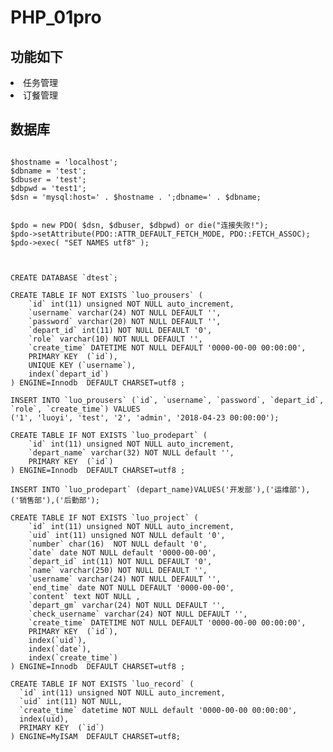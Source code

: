 # PHP_01pro


## 功能如下

<li>任务管理</li>
<li>订餐管理</li>

## 数据库
<code>
$hostname = 'localhost';
$dbname = 'test';
$dbuser = 'test';
$dbpwd = 'test1';
$dsn = 'mysql:host=' . $hostname . ';dbname=' . $dbname;

$pdo = new PDO( $dsn, $dbuser, $dbpwd) or die("连接失败!");
$pdo->setAttribute(PDO::ATTR_DEFAULT_FETCH_MODE, PDO::FETCH_ASSOC);
$pdo->exec( "SET NAMES utf8" );
</code>

<pre><code>

CREATE DATABASE `dtest`;

CREATE TABLE IF NOT EXISTS `luo_prousers` (
    `id` int(11) unsigned NOT NULL auto_increment,
    `username` varchar(24) NOT NULL DEFAULT '',
    `password` varchar(20) NOT NULL DEFAULT '',
    `depart_id` int(11) NOT NULL DEFAULT '0',
    `role` varchar(10) NOT NULL DEFAULT '',
    `create_time` DATETIME NOT NULL DEFAULT '0000-00-00 00:00:00',
    PRIMARY KEY  (`id`),
    UNIQUE KEY (`username`),
    index(`depart_id`)
) ENGINE=Innodb  DEFAULT CHARSET=utf8 ;

INSERT INTO `luo_prousers` (`id`, `username`, `password`, `depart_id`, `role`, `create_time`) VALUES
('1', 'luoyi', 'test', '2', 'admin', '2018-04-23 00:00:00');

CREATE TABLE IF NOT EXISTS `luo_prodepart` (
    `id` int(11) unsigned NOT NULL auto_increment,
    `depart_name` varchar(32) NOT NULL default '',
    PRIMARY KEY  (`id`)
) ENGINE=Innodb  DEFAULT CHARSET=utf8 ;

INSERT INTO `luo_prodepart` (depart_name)VALUES('开发部'),('运维部'),('销售部'),('后勤部');

CREATE TABLE IF NOT EXISTS `luo_project` (
    `id` int(11) unsigned NOT NULL auto_increment,
    `uid` int(11) unsigned NOT NULL default '0',
    `number` char(16)  NOT NULL default '0',
    `date` date NOT NULL default '0000-00-00',
    `depart_id` int(11) NOT NULL DEFAULT '0',
    `name` varchar(250) NOT NULL DEFAULT '',
    `username` varchar(24) NOT NULL DEFAULT '',
    `end_time` date NOT NULL DEFAULT '0000-00-00',
    `content` text NOT NULL ,
    `depart_gm` varchar(24) NOT NULL DEFAULT '',
    `check_username` varchar(24) NOT NULL DEFAULT '',
    `create_time` DATETIME NOT NULL DEFAULT '0000-00-00 00:00:00',
    PRIMARY KEY  (`id`),
    index(`uid`),
    index(`date`),
    index(`create_time`)
) ENGINE=Innodb  DEFAULT CHARSET=utf8 ;

CREATE TABLE IF NOT EXISTS `luo_record` (
  `id` int(11) unsigned NOT NULL auto_increment,
  `uid` int(11) NOT NULL,
  `create_time` datetime NOT NULL default '0000-00-00 00:00:00',
  index(uid),
  PRIMARY KEY  (`id`)
) ENGINE=MyISAM  DEFAULT CHARSET=utf8;

</code></pre>
